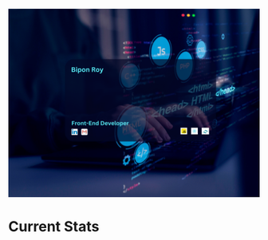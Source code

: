 ![My Info](https://raw.githubusercontent.com/Bipon-Roy/bipon-roy/main/images/banner.png)

# Current Stats
